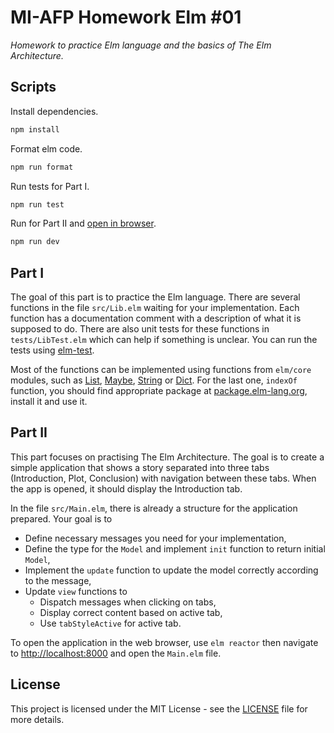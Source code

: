# MI-AFP Homework Elm #01

_Homework to practice Elm language and the basics of The Elm Architecture._

## Scripts

Install dependencies.

```bash
npm install
```

Format elm code.

```bash
npm run format
```

Run tests for Part I.

```bash
npm run test
```

Run for Part II and [open in browser](http://localhost:8000/src/Main.elm).

```bash
npm run dev
```

## Part I

The goal of this part is to practice the Elm language. There are several functions in the file `src/Lib.elm` waiting for your implementation. Each function has a documentation comment with a description of what it is supposed to do. There are also unit tests for these functions in `tests/LibTest.elm` which can help if something is unclear. You can run the tests using [elm-test](https://github.com/elm-explorations/test).

Most of the functions can be implemented using functions from `elm/core` modules, such as [List](https://package.elm-lang.org/packages/elm/core/latest/List), [Maybe](https://package.elm-lang.org/packages/elm/core/latest/Maybe), [String](https://package.elm-lang.org/packages/elm/core/latest/String) or [Dict](https://package.elm-lang.org/packages/elm/core/latest/Dict). For the last one, `indexOf` function, you should find appropriate package at [package.elm-lang.org](https://package.elm-lang.org), install it and use it.

## Part II

This part focuses on practising The Elm Architecture. The goal is to create a simple application that shows a story separated into three tabs (Introduction, Plot, Conclusion) with navigation between these tabs. When the app is opened, it should display the Introduction tab.

In the file `src/Main.elm`, there is already a structure for the application prepared. Your goal is to

- Define necessary messages you need for your implementation,
- Define the type for the `Model` and implement `init` function to return initial `Model`,
- Implement the `update` function to update the model correctly according to the message,
- Update `view` functions to
  - Dispatch messages when clicking on tabs,
  - Display correct content based on active tab,
  - Use `tabStyleActive` for active tab.

To open the application in the web browser, use `elm reactor` then navigate to [http://localhost:8000](http://localhost:8000) and open the `Main.elm` file.

## License

This project is licensed under the MIT License - see the [LICENSE](LICENSE)
file for more details.
